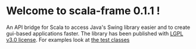 # Welcome to scala-frame 0.1.1 !
An API bridge for Scala to access Java's Swing library easier and to create gui-based applications faster. 
The library has been published with [LGPL v3.0 license](https://github.com/stevendobay/scala-frame/blob/master/LICENSE).
For examples look at [the test classes](https://github.com/stevendobay/scala-frame/tree/master/src/test/scala)

